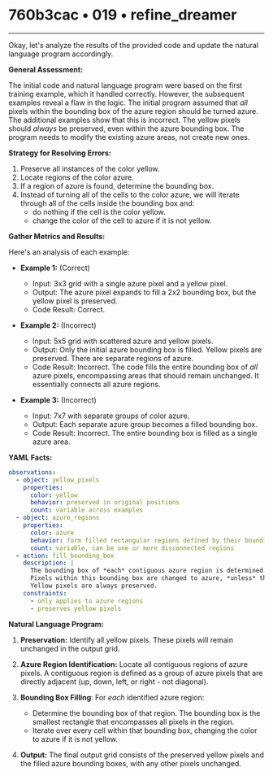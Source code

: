 # 760b3cac • 019 • refine_dreamer

---
Okay, let's analyze the results of the provided code and update the natural language program accordingly.

**General Assessment:**

The initial code and natural language program were based on the first training example, which it handled correctly. However, the subsequent examples reveal a flaw in the logic. The initial program assumed that *all* pixels within the bounding box of the azure region should be turned azure. The additional examples show that this is incorrect. The yellow pixels should *always* be preserved, even within the azure bounding box. The program needs to modify the existing azure areas, not create new ones.

**Strategy for Resolving Errors:**
1.  Preserve all instances of the color yellow.
2.  Locate regions of the color azure.
3.  If a region of azure is found, determine the bounding box.
4.  Instead of turning all of the cells to the color azure, we will iterate
    through all of the cells inside the bounding box and:
    - do nothing if the cell is the color yellow.
    - change the color of the cell to azure if it is not yellow.

**Gather Metrics and Results:**

Here's an analysis of each example:

*   **Example 1:** (Correct)
    *   Input: 3x3 grid with a single azure pixel and a yellow pixel.
    *   Output: The azure pixel expands to fill a 2x2 bounding box, but the yellow pixel is preserved.
    *   Code Result: Correct.

*   **Example 2:** (Incorrect)
    *   Input: 5x5 grid with scattered azure and yellow pixels.
    *   Output: Only the initial azure bounding box is filled. Yellow pixels are preserved.  There are separate regions of azure.
    *   Code Result: Incorrect. The code fills the entire bounding box of *all* azure pixels, encompassing areas that should remain unchanged. It essentially connects all azure regions.

*   **Example 3:** (Incorrect)
    *    Input: 7x7 with separate groups of color azure.
    *    Output: Each separate azure group becomes a filled bounding box.
    *    Code Result: Incorrect. The entire bounding box is filled as a single azure area.

**YAML Facts:**

```yaml
observations:
  - object: yellow_pixels
    properties:
      color: yellow
      behavior: preserved in original positions
      count: variable across examples
  - object: azure_regions
    properties:
      color: azure
      behavior: form filled rectangular regions defined by their bounding box
      count: variable, can be one or more disconnected regions
  - action: fill_bounding_box
    description: |
      The bounding box of *each* contiguous azure region is determined.
      Pixels within this bounding box are changed to azure, *unless* they are yellow.
      Yellow pixels are always preserved.
    constraints:
      - only applies to azure regions
      - preserves yellow pixels
```

**Natural Language Program:**

1.  **Preservation:** Identify all yellow pixels. These pixels will remain unchanged in the output grid.

2.  **Azure Region Identification:** Locate all contiguous regions of azure pixels. A contiguous region is defined as a group of azure pixels that are directly adjacent (up, down, left, or right - not diagonal).

3. **Bounding Box Filling**: For *each* identified azure region:
   - Determine the bounding box of that region. The bounding box is the smallest rectangle that encompasses all pixels in the region.
   - Iterate over every cell within that bounding box, changing the color to azure if it is not yellow.

4.  **Output:** The final output grid consists of the preserved yellow pixels and the filled azure bounding boxes, with any other pixels unchanged.

